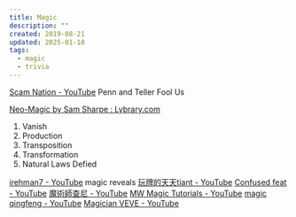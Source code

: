 ```yaml
---
title: Magic
description: ""
created: 2019-08-21
updated: 2025-01-10
tags:
  - magic
  - trivia
---
```


[Scam Nation - YouTube](https://www.youtube.com/channel/UCRd9JHiQvqwT8O4d0QGI9jQ)
Penn and Teller Fool Us

[Neo-Magic by Sam Sharpe : Lybrary.com](https://www.lybrary.com/neomagic-p-922967.html)

1. Vanish
2. Production
3. Transposition
4. Transformation
5. Natural Laws Defied

[irehman7 - YouTube](https://www.youtube.com/@irehman7) magic reveals
[玩牌的天天tiant - YouTube](https://www.youtube.com/@tiant238)
[Confused feat - YouTube](https://www.youtube.com/@Confusedfeat/shorts)
[魔術師查尼 - YouTube](https://www.youtube.com/@magicchani)
[MW Magic Tutorials - YouTube](https://www.youtube.com/@MwMagicTutorials)
[magic qingfeng - YouTube](https://www.youtube.com/@magicqingfeng/shorts)
[Magician VEVE - YouTube](https://www.youtube.com/@magician_veve)
